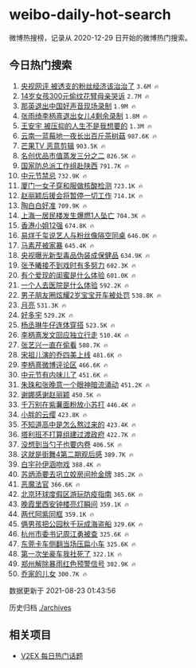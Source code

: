 # weibo-daily-hot-search

微博热搜榜，记录从 2020-12-29 日开始的微博热门搜索。

## 今日热门搜索

<!-- BEGIN -->

1. [央视网评 被透支的粉丝经济该治治了](https://s.weibo.com/weibo?q=%E5%A4%AE%E8%A7%86%E7%BD%91%E8%AF%84%20%E8%A2%AB%E9%80%8F%E6%94%AF%E7%9A%84%E7%B2%89%E4%B8%9D%E7%BB%8F%E6%B5%8E%E8%AF%A5%E6%B2%BB%E6%B2%BB%E4%BA%86&Refer=top) `3.6M 🔥`
1. [14岁女孩300元偷纹花臂母亲哭诉](https://s.weibo.com/weibo?q=%2314%E5%B2%81%E5%A5%B3%E5%AD%A9300%E5%85%83%E5%81%B7%E7%BA%B9%E8%8A%B1%E8%87%82%E6%AF%8D%E4%BA%B2%E5%93%AD%E8%AF%89%23&Refer=top) `2.7M 🔥`
1. [那英退出中国好声音现场录制](https://s.weibo.com/weibo?q=%23%E9%82%A3%E8%8B%B1%E9%80%80%E5%87%BA%E4%B8%AD%E5%9B%BD%E5%A5%BD%E5%A3%B0%E9%9F%B3%E7%8E%B0%E5%9C%BA%E5%BD%95%E5%88%B6%23&Refer=top) `1.9M 🔥`
1. [张雨绮李柄熹退出女儿4剩余录制](https://s.weibo.com/weibo?q=%23%E5%BC%A0%E9%9B%A8%E7%BB%AE%E6%9D%8E%E6%9F%84%E7%86%B9%E9%80%80%E5%87%BA%E5%A5%B3%E5%84%BF4%E5%89%A9%E4%BD%99%E5%BD%95%E5%88%B6%23&Refer=top) `1.8M 🔥`
1. [王安宇 被压抑的人生不是我想要的](https://s.weibo.com/weibo?q=%E7%8E%8B%E5%AE%89%E5%AE%87%20%E8%A2%AB%E5%8E%8B%E6%8A%91%E7%9A%84%E4%BA%BA%E7%94%9F%E4%B8%8D%E6%98%AF%E6%88%91%E6%83%B3%E8%A6%81%E7%9A%84&Refer=top) `1.3M 🔥`
1. [云南一蓝莓地一夜长出百斤茶树菇](https://s.weibo.com/weibo?q=%23%E4%BA%91%E5%8D%97%E4%B8%80%E8%93%9D%E8%8E%93%E5%9C%B0%E4%B8%80%E5%A4%9C%E9%95%BF%E5%87%BA%E7%99%BE%E6%96%A4%E8%8C%B6%E6%A0%91%E8%8F%87%23&Refer=top) `987.6K 🔥`
1. [芒果TV 恶意剪辑](https://s.weibo.com/weibo?q=%E8%8A%92%E6%9E%9CTV%20%E6%81%B6%E6%84%8F%E5%89%AA%E8%BE%91&Refer=top) `903.5K 🔥`
1. [名创优品市值蒸发三分之二](https://s.weibo.com/weibo?q=%23%E5%90%8D%E5%88%9B%E4%BC%98%E5%93%81%E5%B8%82%E5%80%BC%E8%92%B8%E5%8F%91%E4%B8%89%E5%88%86%E4%B9%8B%E4%BA%8C%23&Refer=top) `826.5K 🔥`
1. [国家防总派工作组赴陕西](https://s.weibo.com/weibo?q=%23%E5%9B%BD%E5%AE%B6%E9%98%B2%E6%80%BB%E6%B4%BE%E5%B7%A5%E4%BD%9C%E7%BB%84%E8%B5%B4%E9%99%95%E8%A5%BF%23&Refer=top) `791.7K 🔥`
1. [中元节禁忌](https://s.weibo.com/weibo?q=%E4%B8%AD%E5%85%83%E8%8A%82%E7%A6%81%E5%BF%8C&Refer=top) `732.9K 🔥`
1. [厦门一女子穿和服做核酸检测](https://s.weibo.com/weibo?q=%23%E5%8E%A6%E9%97%A8%E4%B8%80%E5%A5%B3%E5%AD%90%E7%A9%BF%E5%92%8C%E6%9C%8D%E5%81%9A%E6%A0%B8%E9%85%B8%E6%A3%80%E6%B5%8B%23&Refer=top) `723.1K 🔥`
1. [赵丽颖后援会将暂停一切工作](https://s.weibo.com/weibo?q=%E8%B5%B5%E4%B8%BD%E9%A2%96%E5%90%8E%E6%8F%B4%E4%BC%9A%E5%B0%86%E6%9A%82%E5%81%9C%E4%B8%80%E5%88%87%E5%B7%A5%E4%BD%9C&Refer=top) `714.1K 🔥`
1. [陶白白好准](https://s.weibo.com/weibo?q=%E9%99%B6%E7%99%BD%E7%99%BD%E5%A5%BD%E5%87%86&Refer=top) `709.9K 🔥`
1. [上海一居民楼发生爆燃1人坠亡](https://s.weibo.com/weibo?q=%23%E4%B8%8A%E6%B5%B7%E4%B8%80%E5%B1%85%E6%B0%91%E6%A5%BC%E5%8F%91%E7%94%9F%E7%88%86%E7%87%831%E4%BA%BA%E5%9D%A0%E4%BA%A1%23&Refer=top) `704.3K 🔥`
1. [香港小姐12强](https://s.weibo.com/weibo?q=%23%E9%A6%99%E6%B8%AF%E5%B0%8F%E5%A7%9012%E5%BC%BA%23&Refer=top) `674.8K 🔥`
1. [易烊千玺说艺人与粉丝像隔空同桌](https://s.weibo.com/weibo?q=%23%E6%98%93%E7%83%8A%E5%8D%83%E7%8E%BA%E8%AF%B4%E8%89%BA%E4%BA%BA%E4%B8%8E%E7%B2%89%E4%B8%9D%E5%83%8F%E9%9A%94%E7%A9%BA%E5%90%8C%E6%A1%8C%23&Refer=top) `646.0K 🔥`
1. [马素芹被家暴](https://s.weibo.com/weibo?q=%23%E9%A9%AC%E7%B4%A0%E8%8A%B9%E8%A2%AB%E5%AE%B6%E6%9A%B4%23&Refer=top) `645.4K 🔥`
1. [央视曝光新型毒品伪装成保健品](https://s.weibo.com/weibo?q=%23%E5%A4%AE%E8%A7%86%E6%9B%9D%E5%85%89%E6%96%B0%E5%9E%8B%E6%AF%92%E5%93%81%E4%BC%AA%E8%A3%85%E6%88%90%E4%BF%9D%E5%81%A5%E5%93%81%23&Refer=top) `634.9K 🔥`
1. [张予曦接不到戏时有多努力](https://s.weibo.com/weibo?q=%23%E5%BC%A0%E4%BA%88%E6%9B%A6%E6%8E%A5%E4%B8%8D%E5%88%B0%E6%88%8F%E6%97%B6%E6%9C%89%E5%A4%9A%E5%8A%AA%E5%8A%9B%23&Refer=top) `602.3K 🔥`
1. [有个爱现的闺蜜是什么体验](https://s.weibo.com/weibo?q=%23%E6%9C%89%E4%B8%AA%E7%88%B1%E7%8E%B0%E7%9A%84%E9%97%BA%E8%9C%9C%E6%98%AF%E4%BB%80%E4%B9%88%E4%BD%93%E9%AA%8C%23&Refer=top) `601.0K 🔥`
1. [一个人去医院是什么体验](https://s.weibo.com/weibo?q=%23%E4%B8%80%E4%B8%AA%E4%BA%BA%E5%8E%BB%E5%8C%BB%E9%99%A2%E6%98%AF%E4%BB%80%E4%B9%88%E4%BD%93%E9%AA%8C%23&Refer=top) `592.2K 🔥`
1. [男子朋友圈炫耀2岁宝宝开车被处罚](https://s.weibo.com/weibo?q=%23%E7%94%B7%E5%AD%90%E6%9C%8B%E5%8F%8B%E5%9C%88%E7%82%AB%E8%80%802%E5%B2%81%E5%AE%9D%E5%AE%9D%E5%BC%80%E8%BD%A6%E8%A2%AB%E5%A4%84%E7%BD%9A%23&Refer=top) `538.8K 🔥`
1. [月亮](https://s.weibo.com/weibo?q=%E6%9C%88%E4%BA%AE&Refer=top) `531.3K 🔥`
1. [好多宇](https://s.weibo.com/weibo?q=%E5%A5%BD%E5%A4%9A%E5%AE%87&Refer=top) `529.2K 🔥`
1. [杨丞琳牛仔连体穿搭](https://s.weibo.com/weibo?q=%23%E6%9D%A8%E4%B8%9E%E7%90%B3%E7%89%9B%E4%BB%94%E8%BF%9E%E4%BD%93%E7%A9%BF%E6%90%AD%23&Refer=top) `523.5K 🔥`
1. [李柄熹发文回应独立行走](https://s.weibo.com/weibo?q=%23%E6%9D%8E%E6%9F%84%E7%86%B9%E5%8F%91%E6%96%87%E5%9B%9E%E5%BA%94%E7%8B%AC%E7%AB%8B%E8%A1%8C%E8%B5%B0%23&Refer=top) `510.4K 🔥`
1. [张艺兴一直在偷看](https://s.weibo.com/weibo?q=%23%E5%BC%A0%E8%89%BA%E5%85%B4%E4%B8%80%E7%9B%B4%E5%9C%A8%E5%81%B7%E7%9C%8B%23&Refer=top) `508.7K 🔥`
1. [宋祖儿演的乔四美上线](https://s.weibo.com/weibo?q=%23%E5%AE%8B%E7%A5%96%E5%84%BF%E6%BC%94%E7%9A%84%E4%B9%94%E5%9B%9B%E7%BE%8E%E4%B8%8A%E7%BA%BF%23&Refer=top) `481.6K 🔥`
1. [李柄熹微博评论区](https://s.weibo.com/weibo?q=%23%E6%9D%8E%E6%9F%84%E7%86%B9%E5%BE%AE%E5%8D%9A%E8%AF%84%E8%AE%BA%E5%8C%BA%23&Refer=top) `466.6K 🔥`
1. [中元节有内味儿了](https://s.weibo.com/weibo?q=%23%E4%B8%AD%E5%85%83%E8%8A%82%E6%9C%89%E5%86%85%E5%91%B3%E5%84%BF%E4%BA%86%23&Refer=top) `451.6K 🔥`
1. [朱珠和张晚意一个眼神暗流涌动](https://s.weibo.com/weibo?q=%E6%9C%B1%E7%8F%A0%E5%92%8C%E5%BC%A0%E6%99%9A%E6%84%8F%E4%B8%80%E4%B8%AA%E7%9C%BC%E7%A5%9E%E6%9A%97%E6%B5%81%E6%B6%8C%E5%8A%A8&Refer=top) `451.2K 🔥`
1. [谢娜感谢赵丽颖](https://s.weibo.com/weibo?q=%23%E8%B0%A2%E5%A8%9C%E6%84%9F%E8%B0%A2%E8%B5%B5%E4%B8%BD%E9%A2%96%23&Refer=top) `450.5K 🔥`
1. [千万别在紫薯面粉放小苏打](https://s.weibo.com/weibo?q=%23%E5%8D%83%E4%B8%87%E5%88%AB%E5%9C%A8%E7%B4%AB%E8%96%AF%E9%9D%A2%E7%B2%89%E6%94%BE%E5%B0%8F%E8%8B%8F%E6%89%93%23&Refer=top) `446.4K 🔥`
1. [小胖的云缨](https://s.weibo.com/weibo?q=%23%E5%B0%8F%E8%83%96%E7%9A%84%E4%BA%91%E7%BC%A8%23&Refer=top) `423.8K 🔥`
1. [不知道高中是怎么熬过来的](https://s.weibo.com/weibo?q=%23%E4%B8%8D%E7%9F%A5%E9%81%93%E9%AB%98%E4%B8%AD%E6%98%AF%E6%80%8E%E4%B9%88%E7%86%AC%E8%BF%87%E6%9D%A5%E7%9A%84%23&Refer=top) `423.4K 🔥`
1. [塔利班不打算组建过渡政府](https://s.weibo.com/weibo?q=%23%E5%A1%94%E5%88%A9%E7%8F%AD%E4%B8%8D%E6%89%93%E7%AE%97%E7%BB%84%E5%BB%BA%E8%BF%87%E6%B8%A1%E6%94%BF%E5%BA%9C%23&Refer=top) `422.7K 🔥`
1. [没想到当勺子也要内卷](https://s.weibo.com/weibo?q=%23%E6%B2%A1%E6%83%B3%E5%88%B0%E5%BD%93%E5%8B%BA%E5%AD%90%E4%B9%9F%E8%A6%81%E5%86%85%E5%8D%B7%23&Refer=top) `406.5K 🔥`
1. [这就是街舞4第二期观后感](https://s.weibo.com/weibo?q=%23%E8%BF%99%E5%B0%B1%E6%98%AF%E8%A1%97%E8%88%9E4%E7%AC%AC%E4%BA%8C%E6%9C%9F%E8%A7%82%E5%90%8E%E6%84%9F%23&Refer=top) `389.7K 🔥`
1. [白宇孙伊涵吻戏](https://s.weibo.com/weibo?q=%23%E7%99%BD%E5%AE%87%E5%AD%99%E4%BC%8A%E6%B6%B5%E5%90%BB%E6%88%8F%23&Refer=top) `388.4K 🔥`
1. [苏炳添要去巩立姣房间抢金牌](https://s.weibo.com/weibo?q=%E8%8B%8F%E7%82%B3%E6%B7%BB%E8%A6%81%E5%8E%BB%E5%B7%A9%E7%AB%8B%E5%A7%A3%E6%88%BF%E9%97%B4%E6%8A%A2%E9%87%91%E7%89%8C&Refer=top) `385.2K 🔥`
1. [恶魔法官](https://s.weibo.com/weibo?q=%E6%81%B6%E9%AD%94%E6%B3%95%E5%AE%98&Refer=top) `366.6K 🔥`
1. [北京环球度假区游玩防疫指南](https://s.weibo.com/weibo?q=%23%E5%8C%97%E4%BA%AC%E7%8E%AF%E7%90%83%E5%BA%A6%E5%81%87%E5%8C%BA%E6%B8%B8%E7%8E%A9%E9%98%B2%E7%96%AB%E6%8C%87%E5%8D%97%23&Refer=top) `365.6K 🔥`
1. [晚霞里西安钟楼亮灯瞬间](https://s.weibo.com/weibo?q=%23%E6%99%9A%E9%9C%9E%E9%87%8C%E8%A5%BF%E5%AE%89%E9%92%9F%E6%A5%BC%E4%BA%AE%E7%81%AF%E7%9E%AC%E9%97%B4%23&Refer=top) `359.1K 🔥`
1. [两代阿紫同框](https://s.weibo.com/weibo?q=%23%E4%B8%A4%E4%BB%A3%E9%98%BF%E7%B4%AB%E5%90%8C%E6%A1%86%23&Refer=top) `359.1K 🔥`
1. [俩男孩把公园秋千玩成海盗船](https://s.weibo.com/weibo?q=%23%E4%BF%A9%E7%94%B7%E5%AD%A9%E6%8A%8A%E5%85%AC%E5%9B%AD%E7%A7%8B%E5%8D%83%E7%8E%A9%E6%88%90%E6%B5%B7%E7%9B%97%E8%88%B9%23&Refer=top) `329.6K 🔥`
1. [杭州市委书记周江勇被查](https://s.weibo.com/weibo?q=%23%E6%9D%AD%E5%B7%9E%E5%B8%82%E5%A7%94%E4%B9%A6%E8%AE%B0%E5%91%A8%E6%B1%9F%E5%8B%87%E8%A2%AB%E6%9F%A5%23&Refer=top) `325.6K 🔥`
1. [东莞卡车侧翻当场压扁小车](https://s.weibo.com/weibo?q=%23%E4%B8%9C%E8%8E%9E%E5%8D%A1%E8%BD%A6%E4%BE%A7%E7%BF%BB%E5%BD%93%E5%9C%BA%E5%8E%8B%E6%89%81%E5%B0%8F%E8%BD%A6%23&Refer=top) `325.6K 🔥`
1. [第一次坐豪车我社死了](https://s.weibo.com/weibo?q=%23%E7%AC%AC%E4%B8%80%E6%AC%A1%E5%9D%90%E8%B1%AA%E8%BD%A6%E6%88%91%E7%A4%BE%E6%AD%BB%E4%BA%86%23&Refer=top) `322.1K 🔥`
1. [郑州解除暴雨红色预警信号](https://s.weibo.com/weibo?q=%23%E9%83%91%E5%B7%9E%E8%A7%A3%E9%99%A4%E6%9A%B4%E9%9B%A8%E7%BA%A2%E8%89%B2%E9%A2%84%E8%AD%A6%E4%BF%A1%E5%8F%B7%23&Refer=top) `302.9K 🔥`
1. [乔家的儿女](https://s.weibo.com/weibo?q=%E4%B9%94%E5%AE%B6%E7%9A%84%E5%84%BF%E5%A5%B3&Refer=top) `300.7K 🔥`

数据更新于 2021-08-23 01:43:56

<!-- END -->

历史归档 [./archives](./archives)

## 相关项目

- [V2EX 每日热门话题](https://github.com/boojack/v2ex-daily-hot-topic)
